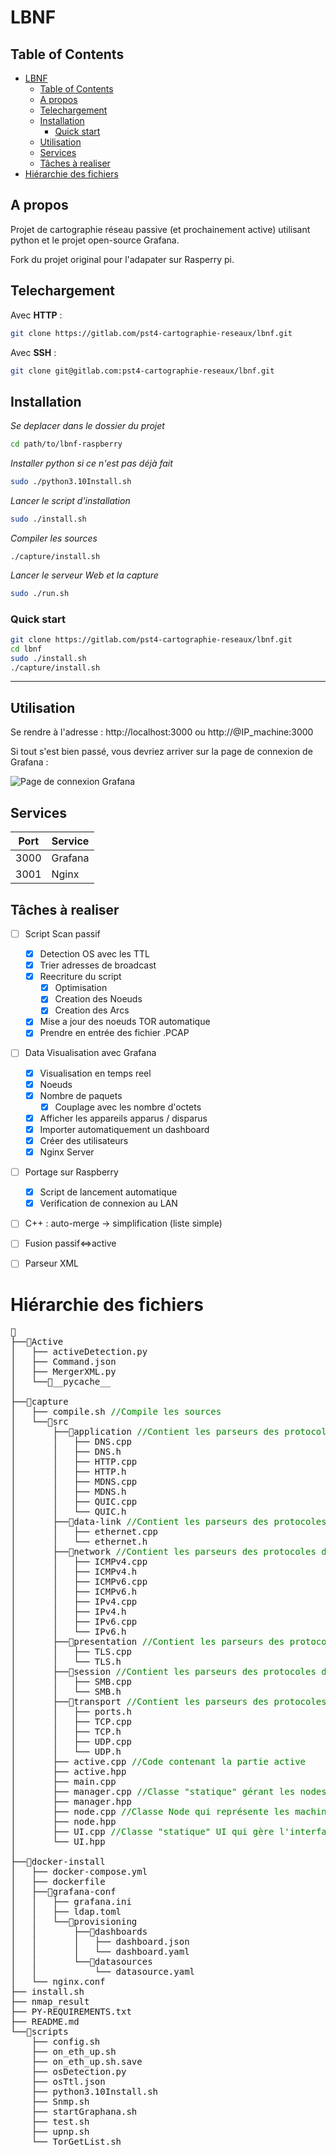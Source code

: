 # LBNF

## Table of Contents

- [LBNF](#lbnf)
	- [Table of Contents](#table-of-contents)
	- [A propos](#a-propos)
	- [Telechargement](#telechargement)
	- [Installation](#installation)
		- [Quick start](#quick-start)
	- [Utilisation](#utilisation)
	- [Services](#services)
	- [Tâches à realiser](#tâches-à-realiser)
- [Hiérarchie des fichiers](#hiérarchie-des-fichiers)

## A propos

Projet de cartographie réseau passive (et prochainement active) utilisant
python et le projet open-source Grafana.

Fork du projet original pour l'adapater sur Rasperry pi.

## Telechargement

Avec **HTTP** : 
```sh
git clone https://gitlab.com/pst4-cartographie-reseaux/lbnf.git
```

Avec **SSH** : 
```sh
git clone git@gitlab.com:pst4-cartographie-reseaux/lbnf.git
```

## Installation

*Se deplacer dans le dossier du projet*

```sh
cd path/to/lbnf-raspberry
```


*Installer python si ce n'est pas déjà fait*

```sh
sudo ./python3.10Install.sh
```

*Lancer le script d'installation*

```sh
sudo ./install.sh
```

*Compiler les sources*

```
./capture/install.sh
```

*Lancer le serveur Web et la capture*

```sh
sudo ./run.sh
```

### Quick start

```sh
git clone https://gitlab.com/pst4-cartographie-reseaux/lbnf.git
cd lbnf
sudo ./install.sh
./capture/install.sh
```

***

## Utilisation

Se rendre à l'adresse : http://localhost:3000 ou http://@IP_machine:3000

Si tout s'est bien passé, vous devriez arriver sur la page de connexion de Grafana :

![Page de connexion Grafana](https://i.stack.imgur.com/F5YMp.png)


## Services

Port  | Service
----- | --------
3000  | Grafana
3001  | Nginx

## Tâches à realiser

- [ ] Script Scan passif
	- [x] Detection OS avec les TTL
	- [x] Trier adresses de broadcast
	- [x] Reecriture du script
		- [x] Optimisation 
		- [x] Creation des Noeuds
		- [x] Creation des Arcs
	- [x] Mise a jour des noeuds TOR automatique
	- [x] Prendre en entrée des fichier .PCAP

- [ ] Data Visualisation avec Grafana
	- [x] Visualisation en temps reel
	- [x] Noeuds
	- [x] Nombre de paquets
		- [x] Couplage avec les nombre d'octets
	- [x] Afficher les appareils apparus / disparus
	- [x] Importer automatiquement un dashboard
	- [x] Créer des utilisateurs
	- [x] Nginx Server

- [ ] Portage sur Raspberry
	- [x] Script de lancement automatique
	- [x] Verification de connexion au LAN	

- [ ] C++ : auto-merge -> simplification (liste simple)

- [ ] Fusion passif<=>active

- [ ] Parseur XML

# Hiérarchie des fichiers
<pre>
📁
├──📁Active
│   ├── activeDetection.py
│   ├── Command.json
│   ├── MergerXML.py
│   └──📁__pycache__
│
├──📁capture
│   ├── compile.sh <span style="color:green">//Compile les sources</span>
│   └──📁src
│       ├──📁application <span style="color:green">//Contient les parseurs des protocoles de la couche application</span>
│       │   ├── DNS.cpp
│       │   ├── DNS.h
│       │   ├── HTTP.cpp
│       │   ├── HTTP.h
│       │   ├── MDNS.cpp
│       │   ├── MDNS.h
│       │   ├── QUIC.cpp
│       │   └── QUIC.h
│       ├──📁data-link <span style="color:green">//Contient les parseurs des protocoles de la couche data-link</span>
│       │   ├── ethernet.cpp
│       │   └── ethernet.h
│       ├──📁network <span style="color:green">//Contient les parseurs des protocoles de la couche network</span>
│       │   ├── ICMPv4.cpp
│       │   ├── ICMPv4.h
│       │   ├── ICMPv6.cpp
│       │   ├── ICMPv6.h
│       │   ├── IPv4.cpp
│       │   ├── IPv4.h
│       │   ├── IPv6.cpp
│       │   └── IPv6.h
│       ├──📁presentation <span style="color:green">//Contient les parseurs des protocoles de la couche présentation</span>
│       │   ├── TLS.cpp
│       │   └── TLS.h
│       ├──📁session <span style="color:green">//Contient les parseurs des protocoles de la couche session</span>
│       │   ├── SMB.cpp
│       │   └── SMB.h
│       ├──📁transport <span style="color:green">//Contient les parseurs des protocoles de la couche transport</span>
│       │   ├── ports.h
│       │   ├── TCP.cpp
│       │   ├── TCP.h
│       │   ├── UDP.cpp
│       │   └── UDP.h
│       ├── active.cpp <span style="color:green">//Code contenant la partie active</span>
│       ├── active.hpp
│       ├── main.cpp
│       ├── manager.cpp <span style="color:green">//Classe "statique" gérant les nodes</span>
│       ├── manager.hpp
│       ├── node.cpp <span style="color:green">//Classe Node qui représente les machines</span>
│       ├── node.hpp
│       ├── UI.cpp <span style="color:green">//Classe "statique" UI qui gère l'interface utilisateur</span>
│       └── UI.hpp
│
├──📁docker-install
│   ├── docker-compose.yml
│   ├── dockerfile
│   ├──📁grafana-conf
│   │   ├── grafana.ini
│   │   ├── ldap.toml
│   │   └──📁provisioning
│   │       ├──📁dashboards
│   │       │   ├── dashboard.json
│   │       │   └── dashboard.yaml
│   │       └──📁datasources
│   │           └── datasource.yaml
│   └── nginx.conf
├── install.sh
├── nmap_result
├── PY-REQUIREMENTS.txt
├── README.md
└──📁scripts
    ├── config.sh
    ├── on_eth_up.sh
    ├── on_eth_up.sh.save
    ├── osDetection.py
    ├── osTtl.json
    ├── python3.10Install.sh
    ├── Snmp.sh
    ├── startGraphana.sh
	├── test.sh
	├── upnp.sh
    └── TorGetList.sh
</pre>
